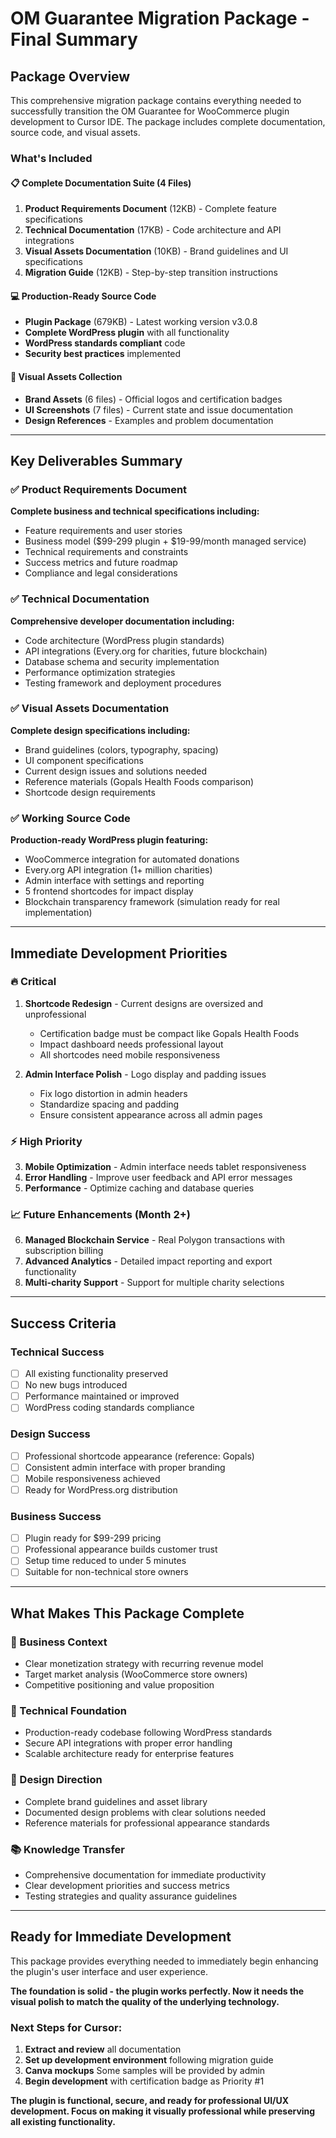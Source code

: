 # OM Guarantee Migration Package - Final Summary

## Package Overview

This comprehensive migration package contains everything needed to successfully transition the OM Guarantee for WooCommerce plugin development to Cursor IDE. The package includes complete documentation, source code, and visual assets.

### What's Included

#### 📋 Complete Documentation Suite (4 Files)
1. **Product Requirements Document** (12KB) - Complete feature specifications
2. **Technical Documentation** (17KB) - Code architecture and API integrations  
3. **Visual Assets Documentation** (10KB) - Brand guidelines and UI specifications
4. **Migration Guide** (12KB) - Step-by-step transition instructions

#### 💻 Production-Ready Source Code
- **Plugin Package** (679KB) - Latest working version v3.0.8
- **Complete WordPress plugin** with all functionality
- **WordPress standards compliant** code
- **Security best practices** implemented

#### 🎨 Visual Assets Collection
- **Brand Assets** (6 files) - Official logos and certification badges
- **UI Screenshots** (7 files) - Current state and issue documentation
- **Design References** - Examples and problem documentation

---

## Key Deliverables Summary

### ✅ Product Requirements Document
**Complete business and technical specifications including:**
- Feature requirements and user stories
- Business model ($99-299 plugin + $19-99/month managed service)
- Technical requirements and constraints
- Success metrics and future roadmap
- Compliance and legal considerations

### ✅ Technical Documentation  
**Comprehensive developer documentation including:**
- Code architecture (WordPress plugin standards)
- API integrations (Every.org for charities, future blockchain)
- Database schema and security implementation
- Performance optimization strategies
- Testing framework and deployment procedures

### ✅ Visual Assets Documentation
**Complete design specifications including:**
- Brand guidelines (colors, typography, spacing)
- UI component specifications
- Current design issues and solutions needed
- Reference materials (Gopals Health Foods comparison)
- Shortcode design requirements

### ✅ Working Source Code
**Production-ready WordPress plugin featuring:**
- WooCommerce integration for automated donations
- Every.org API integration (1+ million charities)
- Admin interface with settings and reporting
- 5 frontend shortcodes for impact display
- Blockchain transparency framework (simulation ready for real implementation)

---

## Immediate Development Priorities

### 🔥 Critical 
1. **Shortcode Redesign** - Current designs are oversized and unprofessional
   - Certification badge must be compact like Gopals Health Foods
   - Impact dashboard needs professional layout
   - All shortcodes need mobile responsiveness

2. **Admin Interface Polish** - Logo display and padding issues
   - Fix logo distortion in admin headers
   - Standardize spacing and padding
   - Ensure consistent appearance across all admin pages

### ⚡ High Priority 
3. **Mobile Optimization** - Admin interface needs tablet responsiveness
4. **Error Handling** - Improve user feedback and API error messages
5. **Performance** - Optimize caching and database queries

### 📈 Future Enhancements (Month 2+)
6. **Managed Blockchain Service** - Real Polygon transactions with subscription billing
7. **Advanced Analytics** - Detailed impact reporting and export functionality
8. **Multi-charity Support** - Support for multiple charity selections

---

## Success Criteria

### Technical Success
- [ ] All existing functionality preserved
- [ ] No new bugs introduced  
- [ ] Performance maintained or improved
- [ ] WordPress coding standards compliance

### Design Success  
- [ ] Professional shortcode appearance (reference: Gopals)
- [ ] Consistent admin interface with proper branding
- [ ] Mobile responsiveness achieved
- [ ] Ready for WordPress.org distribution

### Business Success
- [ ] Plugin ready for $99-299 pricing
- [ ] Professional appearance builds customer trust
- [ ] Setup time reduced to under 5 minutes
- [ ] Suitable for non-technical store owners

---

## What Makes This Package Complete

### 🎯 Business Context
- Clear monetization strategy with recurring revenue model
- Target market analysis (WooCommerce store owners)
- Competitive positioning and value proposition

### 🔧 Technical Foundation
- Production-ready codebase following WordPress standards
- Secure API integrations with proper error handling
- Scalable architecture ready for enterprise features

### 🎨 Design Direction
- Complete brand guidelines and asset library
- Documented design problems with clear solutions needed
- Reference materials for professional appearance standards

### 📚 Knowledge Transfer
- Comprehensive documentation for immediate productivity
- Clear development priorities and success metrics
- Testing strategies and quality assurance guidelines

---

## Ready for Immediate Development

This package provides everything needed to immediately begin enhancing the plugin's user interface and user experience. 

**The foundation is solid - the plugin works perfectly. Now it needs the visual polish to match the quality of the underlying technology.**

### Next Steps for Cursor:
1. **Extract and review** all documentation
2. **Set up development environment** following migration guide
3. **Canva mockups** Some samples will be provided by admin
4. **Begin development** with certification badge as Priority #1

**The plugin is functional, secure, and ready for professional UI/UX development. Focus on making it visually professional while preserving all existing functionality.**



